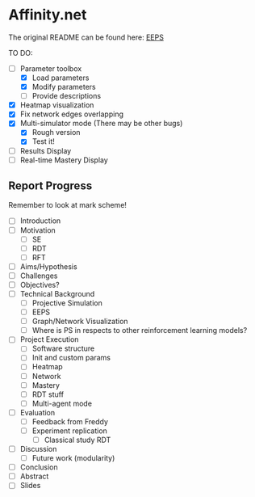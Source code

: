 # Affinity.net

The original README can be found here: [EEPS](https://github.com/Asieh-A-Mofrad/Enhanced-Equivalence-Projective-Simulation)

TO DO:

- [ ] Parameter toolbox
  - [x] Load parameters
  - [x] Modify parameters
  - [ ] Provide descriptions
- [x] Heatmap visualization
- [x] Fix network edges overlapping
- [x] Multi-simulator mode (There may be other bugs)
  - [x] Rough version
  - [x] Test it!
- [ ] Results Display
- [ ] Real-time Mastery Display

## Report Progress

Remember to look at mark scheme!

- [ ] Introduction
- [ ] Motivation
  - [ ] SE
  - [ ] RDT
  - [ ] RFT
- [ ] Aims/Hypothesis
- [ ] Challenges
- [ ] Objectives?
- [ ] Technical Background
  - [ ] Projective Simulation
  - [ ] EEPS
  - [ ] Graph/Network Visualization
  - [ ] Where is PS in respects to other reinforcement learning models?
- [ ] Project Execution
  - [ ] Software structure
  - [ ] Init and custom params
  - [ ] Heatmap
  - [ ] Network
  - [ ] Mastery
  - [ ] RDT stuff
  - [ ] Multi-agent mode
- [ ] Evaluation
  - [ ] Feedback from Freddy
  - [ ] Experiment replication
    - [ ] Classical study RDT
- [ ] Discussion
  - [ ] Future work (modularity)
- [ ] Conclusion
- [ ] Abstract
- [ ] Slides
